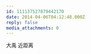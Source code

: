 ```yaml
---
id: 111137527879442170
date: 2014-04-06T04:12:48.000Z
reply: false
media_attachments: 0
---
```


大禹 近距离

